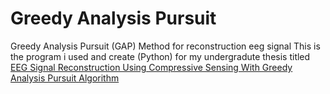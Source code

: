# Greedy Analysis Pursuit
Greedy Analysis Pursuit (GAP) Method for reconstruction eeg signal
This is the program i used and create (Python) for my undergradute thesis titled [EEG Signal Reconstruction Using Compressive Sensing With Greedy Analysis Pursuit Algorithm](https://openlibrary.telkomuniversity.ac.id/home/catalog/id/176452/slug/rekonstruksi-sinyal-eeg-menggunakan-penginderaan-kompresif-dengan-algoritma-greedy-analysis-pursuit.html)


